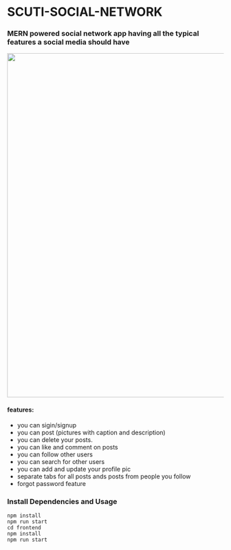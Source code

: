 # SCUTI-SOCIAL-NETWORK

### MERN powered social network app having all the typical features a social media should have

<img src="https://i.imgur.com/bkYMcdb.gif" width="800px"/>

#### features:
- you can sigin/signup
- you can post (pictures with caption and description)
- you can delete your posts.
- you can like and comment on posts
- you can follow other users
- you can search for other users
- you can add and update your profile pic
- separate tabs for all posts ands posts from people you follow
- forgot password feature

### Install Dependencies and Usage

```
npm install 
npm run start
cd frontend
npm install 
npm run start
```
